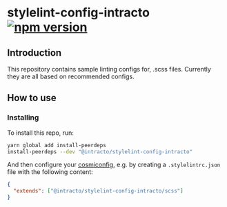 # stylelint-config-intracto [![npm version](https://img.shields.io/npm/v/@intracto/stylelint-config-intracto.svg)](https://www.npmjs.com/package/@intracto/stylelint-config-intracto)

## Introduction

This repository contains sample linting configs for, .scss files. Currently they are all based on recommended configs.

## How to use

### Installing

To install this repo, run:

```bash
yarn global add install-peerdeps
install-peerdeps --dev "@intracto/stylelint-config-intracto"
```

And then configure your [cosmiconfig](https://github.com/davidtheclark/cosmiconfig), e.g. by creating a `.stylelintrc.json` file with the following content:

```json
{
  "extends": ["@intracto/stylelint-config-intracto/scss"]
}
```
